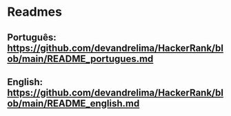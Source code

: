 # Readmes

## Português: <https://github.com/devandrelima/HackerRank/blob/main/README_portugues.md>

## English: <https://github.com/devandrelima/HackerRank/blob/main/README_english.md>
